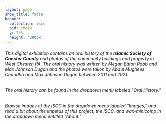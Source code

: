 ```yaml
---
layout: page
show_title: false
banner:
  collection: iscc
  pid: img10
  y: 75%
  height: '200px'
---
```

<p><h6>This digital exhibition contains an oral history of the <strong>Islamic Society of Chester County</strong> and photos of the community buildings and property in West Chester, PA. The oral history was written by Megan Eaton Robb and Max Johnson Dugan and the photos were taken by Abdul Mughees Chaudhri and Max Johnson Dugan between 2011 and 2021.</h6></p>

<p><h6>The oral history can be found in the dropdown menu labeled "Oral History."</h6></p>

<p></p>

<p><h6>Browse images of the ISCC in the dropdown menu labeled "Images," and read a bit about the impetus of this project, the ISCC, and wax-minicomp in the dropdown menu entitled "About."</h6></p>

